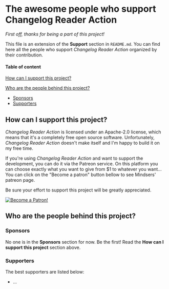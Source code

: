 # The awesome people who support Changelog Reader Action

*First off, thanks for being a part of this project!*

This file is an extension of the **Support** section in `README.md`. You can find here all the people who support *Changelog Reader Action* organized by their contribution.

#### Table of content

[How can I support this project?](#how-can-i-support-this-project)

[Who are the people behind this project?](#who-are-the-people-behind-this-project)

* [Sponsors](#sponsors)
* [Supporters](#supporters)

## How can I support this project?

*Changelog Reader Action* is licensed under an Apache-2.0 license, which means that it's a completely free open source software. Unfortunately, *Changelog Reader Action* doesn't make itself and I'm happy to build it on my free time.

If you're using *Changelog Reader Action* and want to support the development, you can do it via the Patreon service. On this platform you can choose exactly what you want to give from $1 to whatever you want... You can click on the "Become a patron" button bellow to see Mindsers' patreon page.

Be sure your effort to support this project will be greatly appreciated.

[![Become a Patron!](https://c5.patreon.com/external/logo/become_a_patron_button.png)](https://www.patreon.com/bePatron?u=9715649)

## Who are the people behind this project?

### Sponsors

No one is in the **Sponsors** section for now. Be the first! Read the **How can I support this project** section above.

### Supporters

The best supporters are listed below:

- ...
